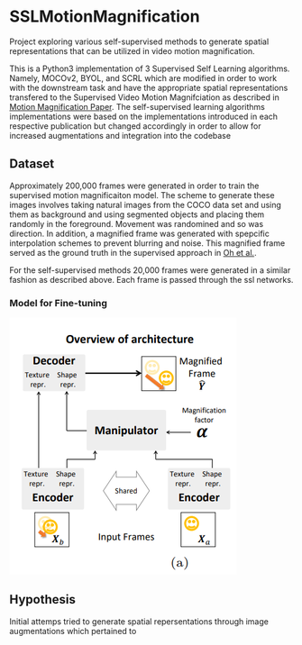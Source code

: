 # SSLMotionMagnification

Project exploring various self-supervised methods to generate spatial representations that can be utilized in video motion magnification.

This is a Python3 implementation of 3 Supervised Self Learning algorithms. Namely, MOCOv2, BYOL, and SCRL which are modified in order to work with the downstream task and have the appropriate spatial representations transfered to the Supervised Video Motion Magnifciation as described in [Motion Magnification Paper](https://arxiv.org/pdf/1804.02684.pdf). The self-supervised learning algorithms implementations were based on the implementations introduced in each respective publication but changed accordingly in order to allow for increased augmentations and integration into the codebase

## Dataset

Approximately 200,000 frames were generated in order to train the supervised motion magnificaiton model. The scheme to generate these images involves taking natural images from the COCO data set and using them as background and using segmented objects and placing them randomly in the foreground. Movement was randomined and so was direction. In addition, a magnified frame was generated with spepcific interpolation schemes to prevent blurring and noise. This magnified frame served as the ground truth in the supervised approach in [Oh et al.](https://arxiv.org/pdf/1804.02684.pdf).

For the self-supervised methods 20,000 frames were generated in a similar fashion as described above. Each frame is passed through the ssl networks.

### Model for Fine-tuning
![figure](Fig2.png)

## Hypothesis

Initial attemps tried to generate spatial repersentations through image augmentations which pertained to 